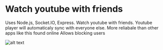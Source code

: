 # Watch youtube with friends
Uses Node.js, Socket.IO, Express.
Watch youtube with friends. Youtube player will automaticaly sync with everyone else. More reliabale than other apps like this found online
Allows blocking users

![alt text](https://imgur.com/a/ZPHqWAw)
